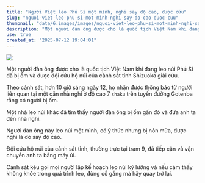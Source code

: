 ```yaml
---
title: "Người Việt leo Phú Sĩ một mình, nghi say độ cao, được cứu"
slug: "nguoi-viet-leo-phu-si-mot-minh-nghi-say-do-cao-duoc-cuu"
thumbnail: "data/6.images/images/nguoi-viet-leo-phu-si-mot-minh-nghi-say-do-cao-duoc-cuu.webp"
description: "Một người đàn ông được cho là quốc tịch Việt Nam khi đang leo núi Phú Sĩ đã bị ốm, nghi do say độ cao, và được đội cứu hộ của cảnh sát tỉnh Shizuoka giải cứu."
use: true
created_at: "2025-07-12 19:04:01"
---
```


![](/images/20250712-90033094-sut-000-1-view.webp)

Một người đàn ông được cho là quốc tịch Việt Nam khi đang leo núi Phú Sĩ đã bị ốm và được đội cứu hộ núi của cảnh sát tỉnh Shizuoka giải cứu.

Theo cảnh sát, hơn 10 giờ sáng ngày 12, họ nhận được thông báo từ người liên quan tại một căn nhà nghỉ ở độ cao 7 `shaku` trên tuyến đường Gotenba rằng có người bị ốm.

Một nhà leo núi khác đã tìm thấy người đàn ông bị ốm gần đó và đưa anh ta đến nhà nghỉ.

Người đàn ông này leo núi một mình, có ý thức nhưng bị nôn mửa, được nghi là do say độ cao.

Đội cứu hộ núi của cảnh sát tỉnh, thường trực tại trạm 9, đã tiếp cận và vận chuyển anh ta bằng máy ủi.

Cảnh sát kêu gọi mọi người lập kế hoạch leo núi kỹ lưỡng và nếu cảm thấy không khỏe trong quá trình leo, đừng cố gắng mà hãy quay trở lại.